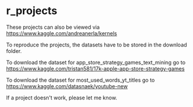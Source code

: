 # r_projects

These projects can also be viewed via https://www.kaggle.com/andreanerla/kernels

To reproduce the projects, the datasets have to be stored in the download folder. 

To download the dataset for app_store_strategy_games_text_mining go to https://www.kaggle.com/tristan581/17k-apple-app-store-strategy-games

To download the dataset for most_used_words_yt_titles go to https://www.kaggle.com/datasnaek/youtube-new

If a project doesn't work, please let me know.
